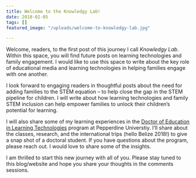 ```yaml
---
title: Welcome to the Knowledgy Lab!
date: 2018-02-05
tags: []
featured_image: "/uploads/welcome-to-knowledgy-lab.jpg"

---
```

Welcome, readers, to the first post of this journey I call *_Knowledgy Lab_*. Within this space, you will find future posts on learning technologies and family engagement. I would like to use this space to write about the key role of educational media and learning technologies in helping families engage with one another.

I look forward to engaging readers in thoughtful posts about the need for adding families to the STEM equation – to help close the gap in the STEM pipeline for children. I will write about how learning technologies and family STEM inclusion can help empower families to unlock their children’s potential for learning.

I will also share some of my learning experiences in the [Doctor of Education in Learning Technologies](https://gsep.pepperdine.edu/doctorate-learning-technologies/admission-requirements/) program at Pepperdine Universtiy. I’ll share about the classes, research, and the international trips (hello Belize 2018!) to give a snap shot of a doctoral student. If you have questions about the program, please reach out. I would love to share some of the insights.

I am thrilled to start this new journey with all of you. Please stay tuned to this blog/website and hope you share your thoughts in the comments sessions.
